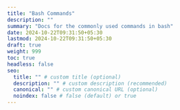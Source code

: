 ```yaml
---
title: "Bash Commands"
description: ""
summary: "Docs for the commonly used commands in bash"
date: 2024-10-22T09:31:50+05:30
lastmod: 2024-10-22T09:31:50+05:30
draft: true
weight: 999
toc: true
headless: false
seo:
  title: "" # custom title (optional)
  description: "" # custom description (recommended)
  canonical: "" # custom canonical URL (optional)
  noindex: false # false (default) or true
---
```


